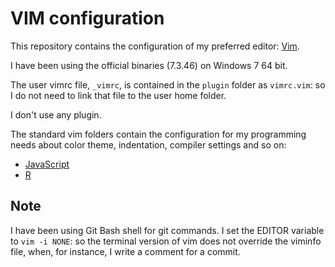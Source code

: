 VIM configuration
=================

This repository contains the configuration of my preferred editor:
[Vim](http://www.vim.org/).

I have been using the official binaries (7.3.46) on Windows 7 64 bit.

The user vimrc file, `_vimrc`, is contained in the `plugin` folder as
`vimrc.vim`: so I do not need to link that file to the user home folder.

I don't use any plugin.

The standard vim folders contain the configuration for my programming needs
about color theme, indentation, compiler settings and so on:

- [JavaScript](http://nodejs.org/)
- [R](http://www.r-project.org/)

Note
----

I have been using Git Bash shell for git commands. I set the EDITOR variable to
`vim -i NONE`: so the terminal version of vim does not override the viminfo
file, when, for instance, I write a comment for a commit.
